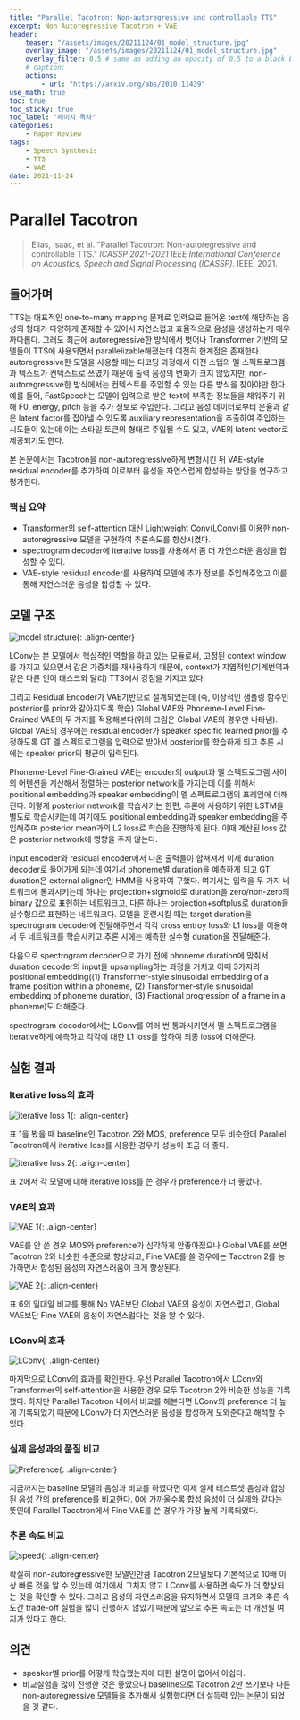 ```yaml
---
title: "Parallel Tacotron: Non-autoregressive and controllable TTS"
excerpt: Non Autoregressive Tacotron + VAE
header:
    teaser: "/assets/images/20211124/01_model_structure.jpg"
    overlay_image: "/assets/images/20211124/01_model_structure.jpg"
    overlay_filter: 0.5 # same as adding an opacity of 0.5 to a black background
    # caption: 
    actions:
        - url: "https://arxiv.org/abs/2010.11439"
use_math: true
toc: true
toc_sticky: true
toc_label: "페이지 목차"
categories: 
    - Paper Review
tags: 
    - Speech Synthesis
    - TTS
    - VAE
date: 2021-11-24
---
```


# Parallel Tacotron

> Elias, Isaac, et al. "Parallel Tacotron: Non-autoregressive and controllable TTS." *ICASSP 2021-2021 IEEE International Conference on Acoustics, Speech and Signal Processing (ICASSP)*. IEEE, 2021.

## 들어가며

TTS는 대표적인 one-to-many mapping 문제로 입력으로 들어온 text에 해당하는 음성의 형태가 다양하게 존재할 수 있어서 자연스럽고 효율적으로 음성을 생성하는게 매우 까다롭다. 그래도 최근에 autoregressive한 방식에서 벗어나 Transformer 기반의 모델들이 TTS에 사용되면서 parallelizable해졌는데 여전히 한계점은 존재한다. autoregressive한 모델을 사용할 때는 디코딩 과정에서 이전 스텝의 멜 스펙트로그램과 텍스트가 컨텍스트로 쓰였기 때문에 출력 음성의 변화가 크지 않았지만, non-autoregressive한 방식에서는 컨텍스트를 주입할 수 있는 다른 방식을 찾아야만 한다. 예를 들어, FastSpeech는 모델이 입력으로 받은 text에 부족한 정보들을 채워주기 위해 F0, energy, pitch 등을 추가 정보로 주입한다. 그리고 음성 데이터로부터 운율과 같은 latent factor를 잡아낼 수 있도록 auxiliary representation을 추출하여 주입하는 시도들이 있는데 이는 스타일 토큰의 형태로 주입될 수도 있고, VAE의 latent vector로 제공되기도 한다. 

본 논문에서는 Tacotron을 non-autoregressive하게 변형시킨 뒤 VAE-style residual encoder를 추가하여 이로부터 음성을 자연스럽게 합성하는 방안을 연구하고 평가한다.

### 핵심 요약

- Transformer의 self-attention 대신 Lightweight Conv(LConv)를 이용한 non-autoregressive 모델을 구현하여 추론속도를 향상시켰다.
- spectrogram decoder에 iterative loss를 사용해서 좀 더 자연스러운 음성을 합성할 수 있다.
- VAE-style residual encoder를 사용하여 모델에 추가 정보를 주입해주었고 이를 통해 자연스러운 음성을 합성할 수 있다.

## 모델 구조

![model structure](/assets/images/20211124/01_model_structure.jpg){: .align-center}  

LConv는 본 모델에서 핵심적인 역할을 하고 있는 모듈로써, 고정된 context window를 가지고 있으면서 같은 가중치를 재사용하기 때문에, context가 지엽적인(기계번역과 같은 다른 언어 태스크와 달리) TTS에서 강점을 가지고 있다. 

그리고 Residual Encoder가 VAE기반으로 설계되었는데 (즉, 이상적인 샘플링 함수인 posterior를 prior와 같아지도록 학습) Global VAE와 Phoneme-Level Fine-Grained VAE의 두 가지를 적용해본다(위의 그림은 Global VAE의 경우만 나타냄). Global VAE의 경우에는 residual encoder가 speaker specific learned prior를 추정하도록 GT 멜 스펙트로그램을 입력으로 받아서 posterior를 학습하게 되고 추론 시에는 speaker prior의 평균이 입력된다. 

Phoneme-Level Fine-Grained VAE는 encoder의 output과 멜 스펙트로그램 사이의 어텐션을 계산해서 정렬하는 posterior network를 가지는데 이를 위해서 positional embedding과 speaker embedding이 멜 스펙트로그램의 프레임에 더해진다. 이렇게 posterior network를 학습시키는 한편, 추론에 사용하기 위한 LSTM을 별도로 학습시키는데 여기에도 positional embedding과 speaker embedding을 주입해주며 posterior mean과의 L2 loss로 학습을 진행하게 된다. 이때 계산된 loss 값은 posterior network에 영향을 주지 않는다.

input encoder와 residual encoder에서 나온 출력들이 합쳐져서 이제 duration decoder로 들어가게 되는데 여기서 phoneme별 duration을 예측하게 되고 GT duration은 external aligner인 HMM을 사용하여 구했다. 여기서는 입력을 두 가지 네트워크에 통과시키는데 하나는 projection+sigmoid로 duration을 zero/non-zero의 binary 값으로 표현하는 네트워크고, 다른 하나는 projection+softplus로 duration을 실수형으로 표현하는 네트워크다. 모델을 훈련시킬 때는 target duration을 spectrogram decoder에 전달해주면서 각각 cross entroy loss와 L1 loss를 이용해서 두 네트워크를 학습시키고 추론 시에는 예측한 실수형 duration을 전달해준다.

다음으로 spectrogram decoder으로 가기 전에 phoneme duration에 맞춰서 duration decoder의 input을 upsampling하는 과정을 거치고 이때 3가지의 positional embedding((1) Transformer-style sinusoidal embedding of a frame position within a phoneme, (2) Transformer-style sinusoidal embedding of phoneme duration, (3) Fractional progression of a frame in a phoneme)도 더해준다.

spectrogram decoder에서는 LConv를 여러 번 통과시키면서 멜 스펙트로그램을 iterative하게 예측하고 각각에 대한 L1 loss를 합하여 최종 loss에 더해준다.

## 실험 결과

### Iterative loss의 효과

![iterative loss 1](/assets/images/20211124/02_iterative_loss_1.jpg){: .align-center}  

표 1을 봤을 때 baseline인 Tacotron 2와 MOS, preference 모두 비슷한데 Parallel Tacotron에서 iterative loss를 사용한 경우가 성능이 조금 더 좋다.

![iterative loss 2](/assets/images/20211124/03_iterative_loss_2.jpg){: .align-center}  

표 2에서 각 모델에 대해 iterative loss를 쓴 경우가 preference가 더 좋았다.

### VAE의 효과

![VAE 1](/assets/images/20211124/04_vae_1.jpg){: .align-center}  

VAE를 안 쓴 경우 MOS와 preference가 심각하게 안좋아졌으나 Global VAE를 쓰면 Tacotron 2와 비슷한 수준으로 향상되고, Fine VAE를 쓸 경우에는 Tacotron 2를 능가하면서 합성된 음성의 자연스러움이 크게 향상된다.

![VAE 2](/assets/images/20211124/05_vae_2.jpg){: .align-center}  

표 6의 일대일 비교를 통해 No VAE보단 Global VAE의 음성이 자연스럽고, Global VAE보단 Fine VAE의 음성이 자연스럽다는 것을 알 수 있다.

### LConv의 효과

![LConv](/assets/images/20211124/06_lconv.jpg){: .align-center}  

마지막으로 LConv의 효과를 확인한다. 우선 Parallel Tacotron에서 LConv와 Transformer의 self-attention을 사용한 경우 모두 Tacotron 2와 비슷한 성능을 기록했다. 하지만 Parallel Tacotron 내에서 비교를 해본다면 LConv의 preference 더 높게 기록되었기 때문에 LConv가 더 자연스러운 음성을 합성하게 도와준다고 해석할 수 있다.

### 실제 음성과의 품질 비교

![Preference](/assets/images/20211124/07_prefer.jpg){: .align-center}  

지금까지는 baseline 모델의 음성과 비교를 하였다면 이제 실제 테스트셋 음성과 합성된 음성 간의 preference를 비교한다. 0에 가까울수록 합성 음성이 더 실제와 같다는 뜻인데 Parallel Tacotron에서 Fine VAE를 쓴 경우가 가장 높게 기록되었다.

### 추론 속도 비교

![speed](/assets/images/20211124/08_speed.jpg){: .align-center}  

확실히 non-autoregressive한 모델인만큼 Tacotron 2모델보다 기본적으로 10배 이상 빠른 것을 알 수 있는데 여기에서 그치지 않고 LConv를 사용하면 속도가 더 향상되는 것을 확인할 수 있다. 그리고 음성의 자연스러움을 유지하면서 모델의 크기와 추론 속도간 trade-off 실험을 많이 진행하지 않았기 때문에 앞으로 추론 속도는 더 개선될 여지가 있다고 한다.

## 의견

- speaker별 prior를 어떻게 학습했는지에 대한 설명이 없어서 아쉽다.
- 비교실험을 많이 진행한 것은 좋았으나 baseline으로 Tacotron 2만 쓰기보다 다른 non-autoregressive 모델들을 추가해서 실험했다면 더 설득력 있는 논문이 되었을 것 같다.